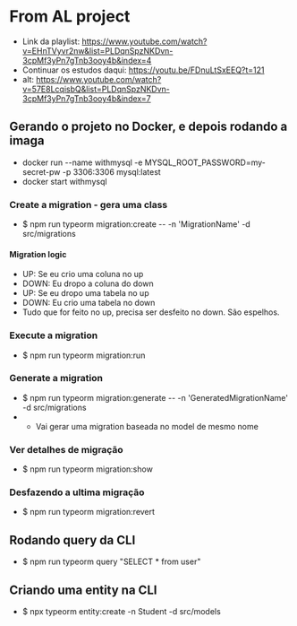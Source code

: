 # From AL project
- Link da playlist: https://www.youtube.com/watch?v=EHnTVyvr2nw&list=PLDqnSpzNKDvn-3cpMf3yPn7gTnb3ooy4b&index=4
- Continuar os estudos daqui: https://youtu.be/FDnuLtSxEEQ?t=121
- alt: https://www.youtube.com/watch?v=57E8LcqisbQ&list=PLDqnSpzNKDvn-3cpMf3yPn7gTnb3ooy4b&index=7

## Gerando o projeto no Docker, e depois rodando a imaga
- docker run --name withmysql -e MYSQL_ROOT_PASSWORD=my-secret-pw -p 3306:3306 mysql:latest
- docker start withmysql

### Create a migration - gera uma class
- $ npm run typeorm migration:create -- -n 'MigrationName' -d src/migrations

#### Migration logic
- UP: Se eu crio uma coluna no up
- DOWN: Eu dropo a coluna do down
- UP: Se eu dropo uma tabela no up
- DOWN: Eu crio uma tabela no down
- Tudo que for feito no up, precisa ser desfeito no down. São espelhos.

### Execute a migration
- $ npm run typeorm migration:run

### Generate a migration
- $ npm run typeorm migration:generate -- -n 'GeneratedMigrationName' -d src/migrations
- - Vai gerar uma migration baseada no model de mesmo nome

### Ver detalhes de migração
- $ npm run typeorm migration:show

### Desfazendo a ultima migração
- $ npm run typeorm migration:revert

## Rodando query da CLI
- $ npm run typeorm query "SELECT * from user"

## Criando uma entity na CLI
- $ npx typeorm entity:create -n Student -d src/models

